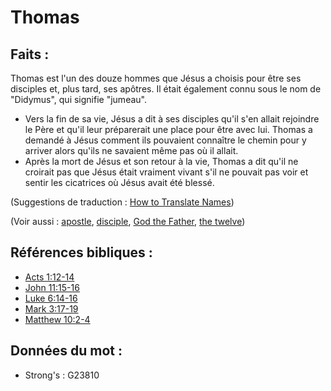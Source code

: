 # Thomas

## Faits :

Thomas est l'un des douze hommes que Jésus a choisis pour être ses disciples et, plus tard, ses apôtres. Il était également connu sous le nom de "Didymus", qui signifie "jumeau".

* Vers la fin de sa vie, Jésus a dit à ses disciples qu'il s'en allait rejoindre le Père et qu'il leur préparerait une place pour être avec lui. Thomas a demandé à Jésus comment ils pouvaient connaître le chemin pour y arriver alors qu'ils ne savaient même pas où il allait.
* Après la mort de Jésus et son retour à la vie, Thomas a dit qu'il ne croirait pas que Jésus était vraiment vivant s'il ne pouvait pas voir et sentir les cicatrices où Jésus avait été blessé.

(Suggestions de traduction : [How to Translate Names](rc://en/ta/man/translate/translate-names))

(Voir aussi : [apostle](../kt/apostle.md), [disciple](../kt/disciple.md), [God the Father](../kt/godthefather.md), [the twelve](../kt/thetwelve.md))

## Références bibliques :

* [Acts 1:12-14](rc://en/tn/help/act/01/12)
* [John 11:15-16](rc://en/tn/help/jhn/11/15)
* [Luke 6:14-16](rc://en/tn/help/luk/06/14)
* [Mark 3:17-19](rc://en/tn/help/mrk/03/17)
* [Matthew 10:2-4](rc://en/tn/help/mat/10/02)

## Données du mot :

* Strong's : G23810

